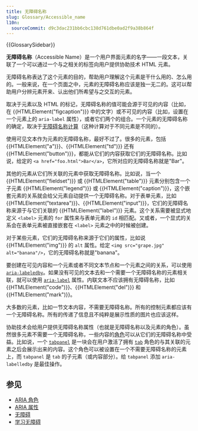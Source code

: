 ```yaml
---
title: 无障碍名称
slug: Glossary/Accessible_name
l10n:
  sourceCommit: d9c3dac231bb6cbc138d761dbe0ad2f9a38b864f
---
```


{{GlossarySidebar}}

**无障碍名称**（Accessible Name）是一个用户界面元素的名字——一段文本，关联了一个可以通过一个与之相关的标签向用户提供协助技术 HTML 元素。

无障碍名称表达了这个元素的目的，帮助用户理解这个元素是干什么用的、怎么用的。一般来说，在一个页面之中，元素的无障碍名称应该是独一无二的。这可以帮助用户分辨元素开来、认出他们所希望与之交互的元素。

取决于元素以及 HTML 的标记，无障碍名称的值可能会源于可见的内容（比如，在 {{HTMLElement("figcaption")}} 中的文字）或不可见的内容（比如，设置在一个元素上的 `aria-label` 属性），或者它们两个的组合。一个元素的无障碍名称的确定，取决于[无障碍名称计算](https://www.w3.org/WAI/ARIA/apg/practices/names-and-descriptions/#name_calculation)（这种计算对于不同元素是不同的）。

使用可见文本作为元素的无障碍名称，最好不过了。很多的元素，包括 {{HTMLElement("a")}}、{{HTMLElement("td")}} 还有 {{HTMLElement("button")}}，都能从它们的内容获取它们的无障碍名称。比如说，给定的 `<a href="foo.html">Bar</a>`，它所对应的无障碍名称就是"Bar"。

其他的元素从它们所关联的元素中获取无障碍名称。比如说，当一个 {{HTMLElement("fieldset")}} 或 {{HTMLElement("table")}} 元素分别包含一个子元素 {{HTMLElement("legend")}} 或 {{HTMLElement("caption")}}，这个嵌套元素的关系就会给父元素自动提供一个无障碍名称。对于表单元素，比如 {{HTMLElement("textarea")}}、{{HTMLElement("input")}}，它们的无障碍名称来源于与它们关联的 {{HTMLElement("label")}} 元素。这个关系需要被显式地定义 `<label>` 元素的 `for` 属性来与表单元素的 `id` 相匹配。又或者，一个显式的关系会在表单元素被直接嵌套在 `<label>` 元素之中的时候被创建。

对于某些元素，它们的无障碍名称来源于它们的属性，比如说 {{HTMLElement("img")}} 的 `alt` 属性。给定 `<img src="grape.jpg" alt="banana"/>`，它的无障碍名称就是"banana"。

要创建在可见内容和一个元素或者不同文本节点和一个元素之间的关系，可以使用 [`aria-labeledby`](/zh-CN/docs/Web/Accessibility/ARIA/Attributes/aria-labelledby)。如果没有可见的文本去和一个需要一个无障碍名称的元素相关联，就可以使用 [`aria-label`](/zh-CN/docs/Web/Accessibility/ARIA/Attributes/aria-label) 属性。内联文本不应该拥有无障碍名称，比如 {{HTMLElement("code")}}、{{HTMLElement("del")}} 和 {{HTMLElement("mark")}}。

大多数的元素，比如一节文本内容，不需要无障碍名称。所有的控制元素都应该有一个无障碍名称。所有的传递了信息且不纯粹是展示性质的图片也应该这样。

协助技术会给用户提供无障碍名称属性（也就是无障碍名称以及元素的角色）。虽然很多元素不需要一个无障碍名称，一些内容的[角色](/zh-CN/docs/Web/Accessibility/ARIA/Roles)可以从它们的无障碍名称中受益。比如说，一个 [`tabpanel`](/zh-CN/docs/Web/Accessibility/ARIA/Roles/tabpanel_role) 是一块会在用户激活了拥有 [`tab`](/zh-CN/docs/Web/Accessibility/ARIA/Roles/tab_role) 角色的与其关联的元素之后会展示出来的内容。这个角色可以被设置在一个不需要无障碍名称的元素上，而 `tabpanel` 是 `tab` 的子元素（或内容部分）。给 `tabpanel` 添加 `aria-labelledby` 是最佳操作。

## 参见

- [ARIA 角色](/zh-CN/docs/Web/Accessibility/ARIA/Roles)
- [ARIA 属性](/zh-CN/docs/Web/Accessibility/ARIA/Attributes)
- [无障碍](/zh-CN/docs/Web/Accessibility)
- [学习无障碍](/zh-CN/docs/Learn/Accessibility)